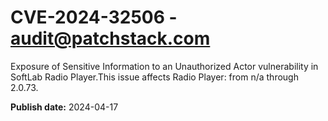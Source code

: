 # CVE-2024-32506 - audit@patchstack.com

Exposure of Sensitive Information to an Unauthorized Actor vulnerability in SoftLab Radio Player.This issue affects Radio Player: from n/a through 2.0.73.



**Publish date:** 2024-04-17
